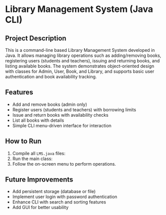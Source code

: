 # Library Management System (Java CLI)

## Project Description
This is a command-line based Library Management System developed in Java. It allows managing library operations such as adding/removing books, registering users (students and teachers), issuing and returning books, and listing available books. The system demonstrates object-oriented design with classes for Admin, User, Book, and Library, and supports basic user authentication and book availability tracking.

## Features
- Add and remove books (admin only)
- Register users (students and teachers) with borrowing limits
- Issue and return books with availability checks
- List all books with details
- Simple CLI menu-driven interface for interaction

## How to Run
1. Compile all `LMS.java` files:
2. Run the main class:
3. Follow the on-screen menu to perform operations.

## Future Improvements
- Add persistent storage (database or file)
- Implement user login with password authentication
- Enhance CLI with search and sorting features
- Add GUI for better usability


